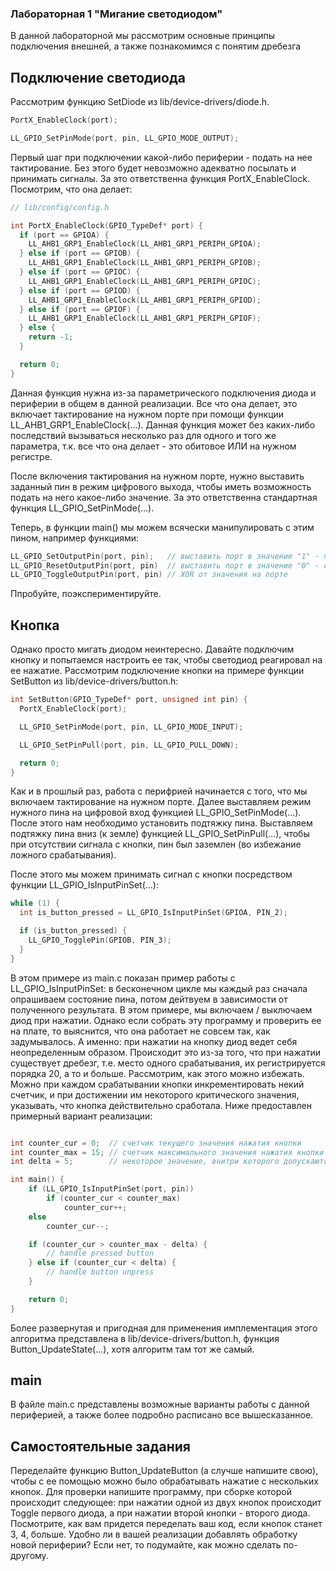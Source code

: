 ### Лабораторная 1 "Мигание светодиодом"

В данной лабораторной мы рассмотрим основные принципы подключения внешней, а также познакомимся с понятим дребезга

## Подключение светодиода

Рассмотрим функцию SetDiode из lib/device-drivers/diode.h.

```C
PortX_EnableClock(port);

LL_GPIO_SetPinMode(port, pin, LL_GPIO_MODE_OUTPUT);
```

Первый шаг при подключении какой-либо периферии - подать на нее тактирование. Без этого будет невозможно адекватно посылать и принимать сигналы. За это ответственна функция PortX_EnableClock. Посмотрим, что она делает:

```C
// lib/config/config.h

int PortX_EnableClock(GPIO_TypeDef* port) {
  if (port == GPIOA) {
    LL_AHB1_GRP1_EnableClock(LL_AHB1_GRP1_PERIPH_GPIOA);
  } else if (port == GPIOB) {
    LL_AHB1_GRP1_EnableClock(LL_AHB1_GRP1_PERIPH_GPIOB);
  } else if (port == GPIOC) {
    LL_AHB1_GRP1_EnableClock(LL_AHB1_GRP1_PERIPH_GPIOC);
  } else if (port == GPIOD) {
    LL_AHB1_GRP1_EnableClock(LL_AHB1_GRP1_PERIPH_GPIOD);
  } else if (port == GPIOF) {
    LL_AHB1_GRP1_EnableClock(LL_AHB1_GRP1_PERIPH_GPIOF);
  } else {
    return -1;
  }

  return 0;
}
```

Данная функция нужна из-за параметрического подключения диода и периферии в общем в данной реализации. Все что она делает, это включает тактирование на нужном порте при помощи функции LL_AHB1_GRP1_EnableClock(...). Данная функция может без каких-либо последствий вызываться несколько раз для одного и того же параметра, т.к. все что она делает - это обитовое ИЛИ на нужном регистре.

После включения тактирования на нужном порте, нужно выставить заданный пин в режим цифрового выхода, чтобы иметь возможность подать на него какое-либо значение. За это ответственна стандартная функция LL_GPIO_SetPinMode(...).

Теперь, в функции main() мы можем всячески манипулировать с этим пином, например функциями:

```C
LL_GPIO_SetOutputPin(port, pin);   // выставить порт в значение "1" - подать питание
LL_GPIO_ResetOutputPin(port, pin)  // выставить порт в значение "0" - снять питание
LL_GPIO_ToggleOutputPin(port, pin) // XOR от значения на порте

```

Ппробуйте, поэкспериментируйте.

## Кнопка

Однако просто мигать диодом неинтересно. Давайте подключим кнопку и попытаемся настроить ее так, чтобы светодиод реагировал на ее нажатие. Рассмотрим подключение кнопки на примере функции SetButton из lib/device-drivers/button.h:

```C
int SetButton(GPIO_TypeDef* port, unsigned int pin) {
  PortX_EnableClock(port);

  LL_GPIO_SetPinMode(port, pin, LL_GPIO_MODE_INPUT);

  LL_GPIO_SetPinPull(port, pin, LL_GPIO_PULL_DOWN);

  return 0;
}
```

Как и в прошлый раз, работа с перифрией начинается с того, что мы включаем тактирование на нужном порте. Далее выставляем режим нужного пина на цифровой вход функцией LL_GPIO_SetPinMode(...). После этого нам необходимо установить подтяжку пина. Выставляем подтяжку пина вниз (к земле) функцией LL_GPIO_SetPinPull(...), чтобы при отсутствии сигнала с кнопки, пин был заземлен (во избежание ложного срабатывания).

После этого мы можем принимать сигнал с кнопки посредством функции LL_GPIO_IsInputPinSet(...):

```C
while (1) {
  int is_button_pressed = LL_GPIO_IsInputPinSet(GPIOA, PIN_2);

  if (is_button_pressed) {
    LL_GPIO_TogglePin(GPIOB, PIN_3);
  }
}
```

В этом примере из main.c показан пример работы с LL_GPIO_IsInputPinSet: в бесконечном цикле мы каждый раз сначала опрашиваем состояние пина, потом дейтвуем в зависимости от полученного результата. В этом примере, мы включаем / выключаем диод при нажатии. Однако если собрать эту программу и проверить ее на плате, то выяснится, что она работает не совсем так, как задумывалось. А именно: при нажатии на кнопку диод ведет себя неопределенным образом. Происходит это из-за того, что при нажатии существует дребезг, т.е. место одного срабатывания, их регистрируется порядка 20, а то и больше. Рассмотрим, как этого можно избежать. Можно при каждом срабатывании кнопки инкрементировать некий счетчик, и при достижении им некоторого критического значения, указывать, что кнопка действительно сработала. Ниже предоставлен примерный вариант реализации:

```C

int counter_cur = 0;  // счетчик текущего значения нажатия кнопки
int counter_max = 15; // счетчик максимального значения нажатия кнопки
int delta = 5;        // некоторое значение, внитри которого допускаются флуктуации

int main() {
    if (LL_GPIO_IsInputPinSet(port, pin))
        if (counter_cur < counter_max)
            counter_cur++;
    else
        counter_cur--;

    if (counter_cur > counter_max - delta) {
        // handle pressed button
    } else if (counter_cur < delta) {
        // handle button unpress
    }

    return 0;
}
```

Более развернутая и пригодная для применения имплементация этого алгоритма представлена в lib/device-drivers/button.h, функция Button_UpdateState(...), хотя алгоритм там тот же самый.

## main

В файле main.c представлены возможные варианты работы с данной периферией, а также более подробно расписано все вышесказанное.

## Самостоятельные задания

Переделайте функцию Button_UpdateButton (а случше напишите свою), чтобы с ее помощью можно было обрабатывать нажатие с нескольких кнопок. Для проверки напишите программу, при сборке которой происходит следующее: при нажатии одной из двух кнопок происходит Toggle первого диода, а при нажатии второй кнопки - второго диода. Посмотрите, как вам придется переделать ваш код, если кнопок станет 3, 4, больше. Удобно ли в вашей реализации добавлять обработку новой периферии? Если нет, то подумайте, как можно сделать по-другому.
